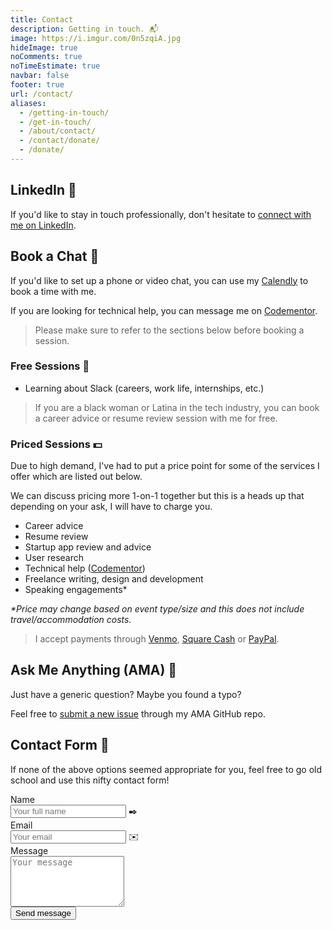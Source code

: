 ```yaml
---
title: Contact
description: Getting in touch. 📬
image: https://i.imgur.com/0n5zqiA.jpg
hideImage: true
noComments: true
noTimeEstimate: true
navbar: false
footer: true
url: /contact/
aliases:
  - /getting-in-touch/
  - /get-in-touch/
  - /about/contact/
  - /contact/donate/
  - /donate/
---
```


## LinkedIn 💼️

If you'd like to stay in touch professionally, don't hesitate to [connect with me on LinkedIn](https://linkedin.com/in/fvcproductions).

## Book a Chat 📅

If you'd like to set up a phone or video chat, you can use my [Calendly](https://calendly.com/fvcproductions) to book a time with me.

If you are looking for technical help, you can message me on [Codementor](https://www.codementor.io/fvcproductions).

> Please make sure to refer to the sections below before booking a session.

### Free Sessions 💛️

- Learning about Slack (careers, work life, internships, etc.)

> If you are a black woman or Latina in the tech industry, you can book a career advice or resume review session with me for free.

### Priced Sessions 💵

Due to high demand, I've had to put a price point for some of the services I offer which are listed out below.

We can discuss pricing more 1-on-1 together but this is a heads up that depending on your ask, I will have to charge you.

- Career advice
- Resume review
- Startup app review and advice
- User research
- Technical help ([Codementor](https://www.codementor.io/fvcproductions))
- Freelance writing, design and development
- Speaking engagements\*

_\*Price may change based on event type/size and this does not include travel/accommodation costs._

> I accept payments through [Venmo](https://venmo.com/fvcproductions), [Square Cash](https://cash.me/$fvcprdxs) or [PayPal](https://paypal.me/fvcproductions).

## Ask Me Anything (AMA) 🤔️

Just have a generic question? Maybe you found a typo?

Feel free to [submit a new issue](https://github.com/fvcproductions/ama/issues/new/choose) through my AMA GitHub repo.

## Contact Form 📼

If none of the above options seemed appropriate for you, feel free to go old school and use this nifty contact form!

<form name="contact" method="POST" data-netlify="true">
  <input type="hidden" name="_subject" value="FVCproductions - New Contact Message">
  <div class="field">
    <label class="label">Name</label>
    <div class="control has-icons-left">
      <input class="input" aria-label="Name" autocomplete="on" type="text" name="name" placeholder="Your full name">
      <span class="icon is-left">
        ✒️
      </span>
    </div>
  </div>
  <div class="field">
    <label class="label">Email</label>
    <div class="control has-icons-left">
      <input class="input" aria-label="Email" autocomplete="on" type="email" name="email" placeholder="Your email">
      <span class="icon is-left">
        ✉️
      </span>
    </div>
  </div>
  <div class="field">
    <label class="label">Message</label>
    <div class="control">
      <textarea class="textarea" aria-label="Message" spellcheck="true" rows="5" name="message" placeholder="Your message"></textarea>
    </div>
  </div>
  <div data-netlify-recaptcha="true"></div>
  <div class="field">
    <div class="control">
      <button type="submit" class="button is-link">Send message</button>
    </div>
  </div>
</form>

